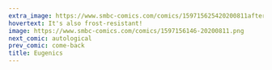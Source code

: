 ```yaml
---
extra_image: https://www.smbc-comics.com/comics/159715625420200811after.png
hovertext: It's also frost-resistant!
image: https://www.smbc-comics.com/comics/1597156146-20200811.png
next_comic: autological
prev_comic: come-back
title: Eugenics
---
```


